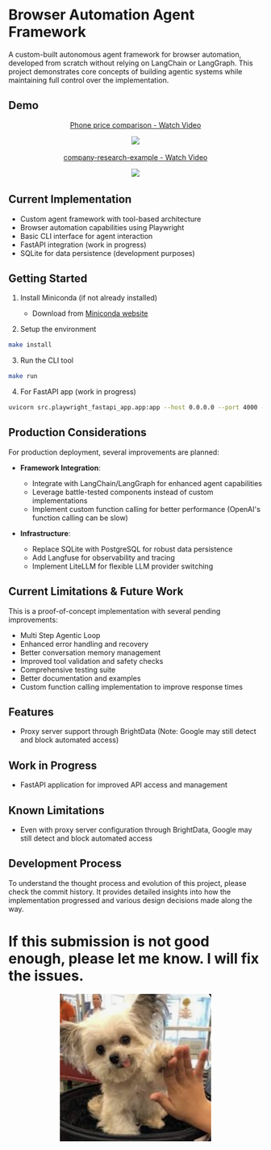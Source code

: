 # Browser Automation Agent Framework

A custom-built autonomous agent framework for browser automation, developed from scratch without relying on LangChain or LangGraph. This project demonstrates core concepts of building agentic systems while maintaining full control over the implementation.

## Demo

<div align="center">
    <a href="https://www.loom.com/share/0dba3883fa4a4625a3b9387b8bf8c15c">
      <p>Phone price comparison - Watch Video</p>
    </a>
    <a href="https://www.loom.com/share/0dba3883fa4a4625a3b9387b8bf8c15c">
      <img style="max-width:600px;" src="https://cdn.loom.com/sessions/thumbnails/0dba3883fa4a4625a3b9387b8bf8c15c-474ed5470aaa606c-full-play.gif">
    </a>
</div>

<div align="center">
    <a href="https://www.loom.com/share/a9f29c977fec48c4b90779414744e4ff">
      <p>company-research-example - Watch Video</p>
    </a>
    <a href="https://www.loom.com/share/a9f29c977fec48c4b90779414744e4ff">
      <img style="max-width:600px;" src="https://cdn.loom.com/sessions/thumbnails/a9f29c977fec48c4b90779414744e4ff-69831ed2ff191b7a-full-play.gif">
    </a>
</div>

## Current Implementation
- Custom agent framework with tool-based architecture
- Browser automation capabilities using Playwright
- Basic CLI interface for agent interaction
- FastAPI integration (work in progress)
- SQLite for data persistence (development purposes)

## Getting Started

1. Install Miniconda (if not already installed)
   - Download from [Miniconda website](https://docs.conda.io/en/latest/miniconda.html)

2. Setup the environment
```bash
make install
```

3. Run the CLI tool
```bash
make run
```

4. For FastAPI app (work in progress)
```bash
uvicorn src.playwright_fastapi_app.app:app --host 0.0.0.0 --port 4000 --reload
```

## Production Considerations

For production deployment, several improvements are planned:

- **Framework Integration**: 
  - Integrate with LangChain/LangGraph for enhanced agent capabilities
  - Leverage battle-tested components instead of custom implementations
  - Implement custom function calling for better performance (OpenAI's function calling can be slow)

- **Infrastructure**:
  - Replace SQLite with PostgreSQL for robust data persistence
  - Add Langfuse for observability and tracing
  - Implement LiteLLM for flexible LLM provider switching

## Current Limitations & Future Work

This is a proof-of-concept implementation with several pending improvements:

- Multi Step Agentic Loop
- Enhanced error handling and recovery
- Better conversation memory management
- Improved tool validation and safety checks
- Comprehensive testing suite
- Better documentation and examples
- Custom function calling implementation to improve response times

## Features
- Proxy server support through BrightData (Note: Google may still detect and block automated access)

## Work in Progress
- FastAPI application for improved API access and management

## Known Limitations
- Even with proxy server configuration through BrightData, Google may still detect and block automated access

## Development Process
To understand the thought process and evolution of this project, please check the commit history. It provides detailed insights into how the implementation progressed and various design decisions made along the way.

# If this submission is not good enough, please let me know. I will fix the issues.
<p align="center">
  <img src="src/examples/hi5dojjie.png" width="300" alt="hi5dojjie">
</p>